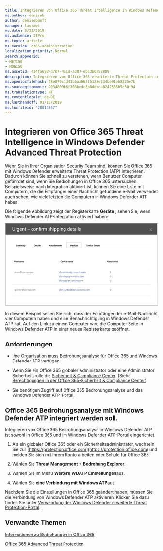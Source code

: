 ```yaml
---
title: Integrieren von Office 365 Threat Intelligence in Windows Defender Advanced Threat Protection
ms.author: deniseb
author: denisebmsft
manager: laurawi
ms.date: 3/21/2018
ms.audience: ITPro
ms.topic: article
ms.service: o365-administration
localization_priority: Normal
search.appverid:
- MET150
- MOE150
ms.assetid: 414fa693-d7b7-4a1d-a387-ebc3b6a52889
description: Integrieren von Office 365 erweiterte Threat Protection in Windows Defender erweiterte Threat Protection ausführlichere Threat Management Informationen angezeigt.
ms.openlocfilehash: 48e879c1d41b5aa662f5128e234be91eb8225e7b
ms.sourcegitcommit: 9034809b6f308bedc3b8ddcca8242586b5c30f94
ms.translationtype: MT
ms.contentlocale: de-DE
ms.lasthandoff: 01/15/2019
ms.locfileid: "28014767"
---
```

# <a name="integrate-office-365-threat-intelligence-with-windows-defender-advanced-threat-protection"></a>Integrieren von Office 365 Threat Intelligence in Windows Defender Advanced Threat Protection

Wenn Sie in Ihrer Organisation Security Team sind, können Sie Office 365 mit Windows Defender erweiterte Threat Protection (ATP) integrieren. Dadurch können Sie schnell zu verstehen, wenn Benutzer Computer gefährdet sind, wenn Sie Bedrohungen in Office 365 untersuchen. Beispielsweise nach Integration aktiviert ist, können Sie eine Liste mit Computern, die die Empfänger einer Nachricht gefundene e-Mail verwendet auch sehen, wie viele letzten die Computern in Windows Defender ATP haben.
  
Die folgende Abbildung zeigt der Registerkarte **Geräte** , sehen Sie, wenn Windows Defender ATP-Integration aktiviert haben: 
  
![Wenn Windows Defender ATP aktiviert ist, sehen Sie eine Liste der Computer, auf denen Warnungen.](media/fec928ea-8f0c-44d7-80b9-a2e0a8cd4e89.PNG)
  
In diesem Beispiel sehen Sie sich, dass der Empfänger der e-Mail-Nachricht vier Computern haben und eine Benachrichtigung in Windows Defender ATP hat. Auf den Link zu einem Computer wird die Computer Seite in Windows Defender ATP in einer neuen Registerkarte geöffnet.
  
## <a name="requirements"></a>Anforderungen

- Ihre Organisation muss Bedrohungsanalyse für Office 365 und Windows Defender ATP verfügen.
    
- Wenn Sie ein Office 365 globaler Administrator oder eine Administrator Sicherheitsrolle die [Sicherheit &amp; Compliance Center](https://protection.office.com). (Siehe [Berechtigungen in der Office 365-Sicherheit &amp; Compliance Center](permissions-in-the-security-and-compliance-center.md))
    
- Sie benötigen Zugriff auf Office 365 Bedrohungsanalyse und das Windows Defender ATP-Portal.
    
## <a name="to-integrate-office-365-threat-intelligence-with-windows-defender-atp"></a>Office 365 Bedrohungsanalyse mit Windows Defender ATP integriert werden soll.

Integrieren von Office 365 Bedrohungsanalyse in Windows Defender ATP ist sowohl in Office 365 und im Windows Defender ATP-Portal eingerichtet.
  
1. Als ein globaler Office 365 oder ein Sicherheitsadministrator, wechseln Sie zur [https://protection.office.com](https://protection.office.com) und melden Sie sich mit Ihrem Konto arbeiten oder Schule für Office 365. 
    
2. Wählen Sie **Threat Management** \> **Bedrohung Explorer**.
    
3. Wählen Sie im Menü **Weitere** **WDATP Einstellungen**aus.
    
4. Wählen Sie **eine Verbindung mit Windows ATP**aus.
    
Nachdem Sie die Einstellungen in Office 365 geändert haben, müssen Sie die Verbindung von Windows Defender ATP aktivieren. Klicken Sie dazu finden Sie unter [Verwendung der Windows Defender erweiterte Threat Protection-Portal](https://go.microsoft.com/fwlink/?linkid=859690).
  
## <a name="related-topics"></a>Verwandte Themen

[Informationen zu Bedrohungen in Office 365](office-365-ti.md)
  
[Office 365 Advanced Threat Protection](office-365-atp.md)
  

